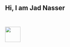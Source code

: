 ## Hi, I am Jad Nasser

<br>

<a href="https://linkedin.com/in/jad-nasser-349436247" aria-label="LinkedIn"><img src="./linkedin-app.svg" width=50 height=50></i></a>
